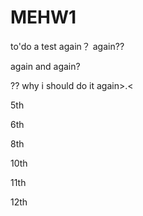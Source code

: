 # MEHW1


to'do a test
again？   again??   

again and again?

?? why i should do it again>.<

5th

6th

8th

10th

11th

12th
